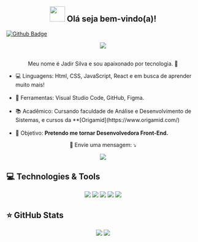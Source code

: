 <span align="center">

## <img src="https://i.imgur.com/0hdZ65D.gif" width="40px"> Olá seja bem-vindo(a)!</h2>

</span>


[![Github Badge](https://img.shields.io/badge/-Github-000?style=flat-square&logo=Github&logoColor=white&link=https://github.com/JadirSilva)](https://github.com/JadirSilva)


<div align="center">
<img align="center" src="https://media.giphy.com/media/L1R1tvI9svkIWwpVYr/giphy.gif"  />

</div>


<br>



<p align="center" >Meu nome é Jadir Silva e sou apaixonado por tecnologia. 💓</p>


<ul >
<li> 💻 Linguagens: Html, CSS, JavaScript, React e em busca de aprender muito mais!</li></br>
<li> 🎨  Ferramentas: Visual Studio Code, GitHub, Figma.</li></br>
<li> 📚  Acadêmico: Cursando faculdade de Análise e Desenvolvimento de Sistemas, e cursos da **[Origamid](https://www.origamid.com/)</li></br>
<li> 🎯  Objetivo: <strong>Pretendo me tornar Desenvolvedora Front-End.</strong></li>
</ul> 



<p align="center">
  💌 Envie uma mensagem: ⤵️
</p>
</div>
<p align="center">
    <a href="https://www.facebook.com/jadir.silva.7731/" alt="Facebook">
  <img src="https://img.shields.io/badge/-Facebook-3b5998?style=flat-square&logo=facebook&logoColor=white&link=https://www.facebook.com/jadir.silva.7731/"/></a>
 </p> 
 
 ## 💻 Technologies & Tools

<p align="center">
  
 
<img src="https://img.shields.io/badge/JavaScript-F7DF1E?style=for-the-badge&logo=javascript&logoColor=black"/>
<img src="https://img.shields.io/badge/HTML5-E34F26?style=for-the-badge&logo=html5&logoColor=white"/>
<img src="https://img.shields.io/badge/CSS3-1572B6?style=for-the-badge&logo=css3&logoColor=white"/>
<img src="https://img.shields.io/badge/GitHub-100000?style=for-the-badge&logo=github&logoColor=white"/>
<img src="https://img.shields.io/badge/React-20232A?style=for-the-badge&logo=react&logoColor=61DAFB"/>

</p>

## ⭐ GitHub Stats

<p align = "center">
  <img src = "https://github-readme-stats.vercel.app/api?username=JadirSilva&show_icons=true&theme=bear&line_height=27">
   <img src = "https://github-readme-stats.vercel.app/api/top-langs/?username=JadirSilva&langs_count=5&theme=bear">
</p>







